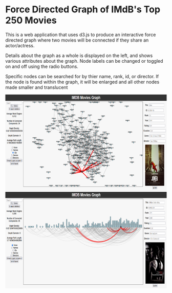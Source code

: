 # Force Directed Graph of IMdB's Top 250 Movies

This is a web application that uses d3.js to produce an interactive force directed graph where two movies will be connected if they share an actor/actress.

Details about the graph as a whole is displayed on the left, and shows various attributes about the graph. Node labels can be changed or toggled on and off using the radio buttons.

Specific nodes can be searched for by thier name, rank, id, or director. If the node is found within the graph, it will be enlarged and all other nodes made smaller and translucent

<img src="graphLabels.png" alt="Alt Text" width="700" height="300">

<img src="chordD.png" alt="Alt Text" width="700" height="300">

